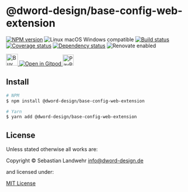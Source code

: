 <!-- TITLE/ -->
# @dword-design/base-config-web-extension
<!-- /TITLE -->

<!-- BADGES/ -->
[![NPM version](https://img.shields.io/npm/v/@dword-design/base-config-web-extension.svg)](https://npmjs.org/package/@dword-design/base-config-web-extension)
![Linux macOS Windows compatible](https://img.shields.io/badge/os-linux%20%7C%C2%A0macos%20%7C%C2%A0windows-blue)
[![Build status](https://img.shields.io/github/workflow/status/dword-design/base-config-web-extension/build)](https://github.com/dword-design/base-config-web-extension/actions)
[![Coverage status](https://img.shields.io/coveralls/dword-design/base-config-web-extension)](https://coveralls.io/github/dword-design/base-config-web-extension)
[![Dependency status](https://img.shields.io/david/dword-design/base-config-web-extension)](https://david-dm.org/dword-design/base-config-web-extension)
![Renovate enabled](https://img.shields.io/badge/renovate-enabled-brightgreen)

<a href="https://www.buymeacoffee.com/dword">
  <img
    src="https://www.buymeacoffee.com/assets/img/guidelines/download-assets-sm-2.svg"
    alt="Buy Me a Coffee"
    height="32"
  >
</a><a href="https://gitpod.io/#https://github.com/dword-design/base-config-web-extension">
  <img src="https://gitpod.io/button/open-in-gitpod.svg" alt="Open in Gitpod">
</a>
<a href="https://paypal.me/SebastianLandwehr">
  <img
    src="https://upload.wikimedia.org/wikipedia/commons/b/b5/PayPal.svg"
    alt="PayPal"
    height="30"
  >
</a>
<!-- /BADGES -->

<!-- DESCRIPTION/ -->

<!-- /DESCRIPTION -->

<!-- INSTALL/ -->
## Install

```bash
# NPM
$ npm install @dword-design/base-config-web-extension

# Yarn
$ yarn add @dword-design/base-config-web-extension
```
<!-- /INSTALL -->

<!-- LICENSE/ -->
## License

Unless stated otherwise all works are:

Copyright &copy; Sebastian Landwehr <info@dword-design.de>

and licensed under:

[MIT License](https://opensource.org/licenses/MIT)
<!-- /LICENSE -->
